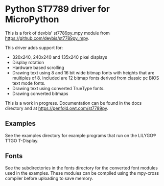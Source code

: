 Python ST7789 driver for MicroPython
====================================

This is a fork of devbis' st7789py_mpy module from
https://github.com/devbis/st7789py_mpy.

This driver adds support for:

- 320x240, 240x240 and 135x240 pixel displays
- Display rotation
- Hardware based scrolling
- Drawing text using 8 and 16 bit wide bitmap fonts with heights that are
  multiples of 8.  Included are 12 bitmap fonts derived from classic pc
  BIOS text mode fonts.
- Drawing text using converted TrueType fonts.
- Drawing converted bitmaps

This is a work in progress. Documentation can be found in the docs directory
and at https://penfold.owt.com/st7789py.


Examples
--------

See the examples directory for example programs that run on the LILYGO® TTGO T-Display.

Fonts
-----

See the subdirectories in the fonts directory for the converted font modules
used in the examples. These modules can be compiled using the mpy-cross
compiler before uploading to save memory.
